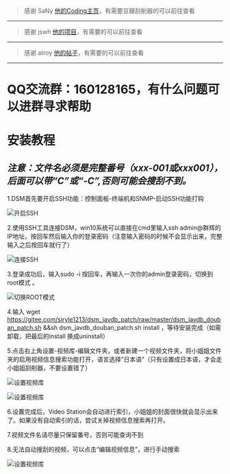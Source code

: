 > 感谢 SaNy [他的Coding主页](https://coding.net/u/sanylee/p/self/git "SaNy")，有需要豆瓣刮削器的可以前往查看
-----
> 感谢 jswh [他的项目](https://github.com/jswh/synology_video_station_douban_plugin)，有需要的可以前往查看
-----
> 感谢 atroy [他的帖子](http://www.gebi1.com/thread-261344-1-9.html?_dsign=39316681)，有需要的可以前往查看
-----
**QQ交流群：160128165，有什么问题可以进群寻求帮助**
=========

安装教程
======
***注意：文件名必须是完整番号（xxx-001或xxx001），后面可以带“C”或“-C”,否则可能会搜刮不到。***
-------
1.DSM首先要开启SSH功能：控制面板-终端机和SNMP-启动SSH功能打钩

![开启SSH](https://gitee.com/challengerV/dsm_javdb_patch/raw/master/images/3.png)


2.使用SSH工具连接DSM，win10系统可以直接在cmd里输入ssh admin@群辉的IP地址，按回车然后输入你的登录密码（注意输入密码的时候不会显示出来，完整输入之后按回车就行了）

![连接SSH](https://gitee.com/challengerV/dsm_javdb_patch/raw/master/images/4.png)

3.登录成功后，输入sudo -i 按回车，再输入一次你的admin登录密码，切换到root模式 。

![切换ROOT模式](https://gitee.com/challengerV/dsm_javdb_patch/raw/master/images/5.png)

4.输入 wget https://gitee.com/siryle1213/dsm_javdb_patch/raw/master/dsm_javdb_douban_patch.sh &&sh dsm_javdb_douban_patch.sh install ，等待安装完成（如需卸载，把最后的install 换成uninstall）

5.点击右上角设置-视频库-编辑文件夹，或者新建一个视频文件夹，将小姐姐文件夹的启用视频信息搜索功能打开，语言选择“日本语”（只有设置成日本语，才会走小姐姐刮削器，不要设置错了）

![设置视频库](https://gitee.com/challengerV/dsm_javdb_patch/raw/master/images/6.png)

![设置视频库](https://gitee.com/challengerV/dsm_javdb_patch/raw/master/images/7.png)

6.设置完成后，Video Station会自动进行索引，小姐姐的封面很快就会显示出来了。如果没有自动索引的话，尝试关掉视频信息搜索再打开。

7.视频文件名请尽量只保留番号，否则可能查询不到

8.无法自动搜刮的视频，可以点击“编辑视频信息”，进行手动搜索

![设置视频库](https://gitee.com/challengerV/dsm_javdb_patch/raw/master/images/8.png)